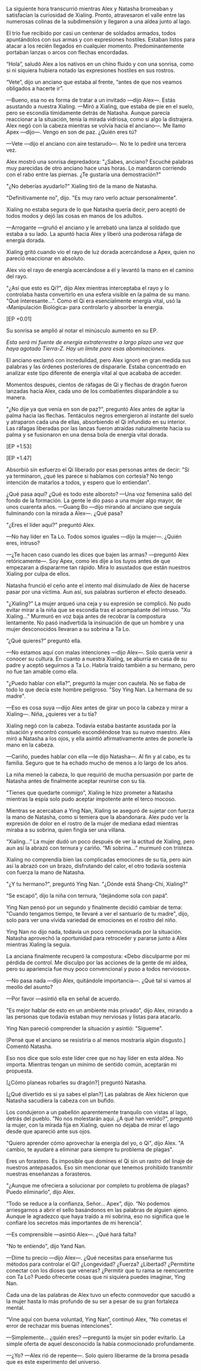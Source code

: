 
La siguiente hora transcurrió mientras Alex y Natasha bromeaban y satisfacían la curiosidad de Xialing. Pronto, atravesaron el valle entre las numerosas colinas de la subdimensión y llegaron a una aldea junto al lago.

El trío fue recibido por casi un centenar de soldados armados, todos apuntándolos con sus armas y con expresiones hostiles. Estaban listos para atacar a los recién llegados en cualquier momento. Predominantemente portaban lanzas o arcos con flechas encordadas.

“Hola”, saludó Alex a los nativos en un chino fluido y con una sonrisa, como si ni siquiera hubiera notado las expresiones hostiles en sus rostros.

“Vete”, dijo un anciano que estaba al frente, “antes de que nos veamos obligados a hacerte ir”.

—Bueno, esa no es forma de tratar a un invitado —dijo Alex—. Estás asustando a nuestra Xialing. —Miró a Xialing, que estaba de pie en el suelo, pero se escondía tímidamente detrás de Natasha. Aunque parecía reaccionar a la situación, tenía la mirada vidriosa, como si algo la distrajera. Alex negó con la cabeza mientras se volvía hacia el anciano—. Me llamo Apex —dijo—. Vengo en son de paz. ¿Quién eres tú?

—Vete —dijo el anciano con aire testarudo—. No te lo pediré una tercera vez.

Alex mostró una sonrisa depredadora: "¿Sabes, anciano? Escuché palabras muy parecidas de otro anciano hace unas horas. Lo mandaron corriendo con el rabo entre las piernas. ¿Te gustaría una demostración?"

"¿No deberías ayudarlo?" Xialing tiró de la mano de Natasha.

"Definitivamente no", dijo. "Es muy raro verlo actuar personalmente".

Xialing no estaba segura de lo que Natasha quería decir, pero aceptó de todos modos y dejó las cosas en manos de los adultos.

—Arrogante —gruñó el anciano y le arrebató una lanza al soldado que estaba a su lado. La apuntó hacia Alex y liberó una poderosa ráfaga de energía dorada.

Xialing gritó cuando vio el rayo de luz dorada acercándose a Apex, quien no pareció reaccionar en absoluto.

Alex vio el rayo de energía acercándose a él y levantó la mano en el camino del rayo.

"¿Así que esto es Qi?", dijo Alex mientras interceptaba el rayo y lo controlaba hasta convertirlo en una esfera visible en la palma de su mano. "Qué interesante...". Como el Qi era esencialmente energía vital, usó la ‹Manipulación Biológica› para controlarlo y absorber la energía.

[EP +0.01]

Su sonrisa se amplió al notar el minúsculo aumento en su EP.

_Esta será mi fuente de energía extraterrestre a largo plazo una vez que haya agotado Tierra-Z. Hay un límite para esas abominaciones._

El anciano exclamó con incredulidad, pero Alex ignoró en gran medida sus palabras y las órdenes posteriores de dispararle. Estaba concentrado en analizar este tipo diferente de energía vital al que acababa de acceder.

Momentos después, cientos de ráfagas de Qi y flechas de dragón fueron lanzadas hacia Alex, cada uno de los combatientes disparándole a su manera.

"¿No dije ya que venía en son de paz?", preguntó Alex antes de agitar la palma hacia las flechas. Tentáculos negros emergieron al instante del suelo y atraparon cada una de ellas, absorbiendo el Qi infundido en su interior. Las ráfagas liberadas por las lanzas fueron atraídas naturalmente hacia su palma y se fusionaron en una densa bola de energía vital dorada.

[EP +1.53]

[EP +1.47]

Absorbió sin esfuerzo el Qi liberado por esas personas antes de decir: "Si ya terminaron, ¿qué les parece si hablamos con cortesía? No tengo intención de matarlos a todos, y espero que lo entiendan".

¿Qué pasa aquí? ¿Qué es todo este alboroto? —Una voz femenina salió del fondo de la formación. La gente le dio paso a una mujer algo mayor, de unos cuarenta años. —Guang Bo —dijo mirando al anciano que seguía fulminando con la mirada a Alex—. ¿Qué pasa?

"¿Eres el líder aquí?" preguntó Alex.

—No hay líder en Ta Lo. Todos somos iguales —dijo la mujer—. ¿Quién eres, intruso?

—¿Te hacen caso cuando les dices que bajen las armas? —preguntó Alex retóricamente—. Soy Apex, como les dije a los tuyos antes de que empezaran a dispararme tan rápido. Mira lo asustados que están nuestros Xialing por culpa de ellos.

Natasha frunció el ceño ante el intento mal disimulado de Alex de hacerse pasar por una víctima. Aun así, sus palabras surtieron el efecto deseado.

"¿Xialing?" La mujer arqueó una ceja y su expresión se complicó. No pudo evitar mirar a la niña que se escondía tras el acompañante del intruso. "Xu Xialing..." Murmuró en voz baja antes de recobrar la compostura lentamente. No pasó inadvertida la insinuación de que un hombre y una mujer desconocidos llevaran a su sobrina a Ta Lo.

“¿Qué quieres?” preguntó ella.

—No estamos aquí con malas intenciones —dijo Alex—. Solo quería venir a conocer su cultura. En cuanto a nuestra Xialing, se aburría en casa de su padre y aceptó seguirnos a Ta Lo. Habría traído también a su hermano, pero no fue tan amable como ella.

"¿Puedo hablar con ella?", preguntó la mujer con cautela. No se fiaba de todo lo que decía este hombre peligroso. "Soy Ying Nan. La hermana de su madre".

—Eso es cosa suya —dijo Alex antes de girar un poco la cabeza y mirar a Xialing—. Niña, ¿quieres ver a tu tía?

Xialing negó con la cabeza. Todavía estaba bastante asustada por la situación y encontró consuelo escondiéndose tras su nuevo maestro. Alex miró a Natasha a los ojos, y ella asintió afirmativamente antes de ponerle la mano en la cabeza.

—Cariño, puedes hablar con ella —le dijo Natasha—. Al fin y al cabo, es tu familia. Seguro que te ha echado mucho de menos a lo largo de los años.

La niña meneó la cabeza, lo que requirió de mucha persuasión por parte de Natasha antes de finalmente aceptar reunirse con su tía.

"Tienes que quedarte conmigo", Xialing le hizo prometer a Natasha mientras la espía solo pudo aceptar impotente ante el terco mocoso.

Mientras se acercaban a Ying Nan, Xialing se aseguró de sujetar con fuerza la mano de Natasha, como si temiera que la abandonara. Alex pudo ver la expresión de dolor en el rostro de la mujer de mediana edad mientras miraba a su sobrina, quien fingía ser una villana.

“Xialing…” La mujer dudó un poco después de ver la actitud de Xialing, pero aun así la abrazó con ternura y cariño. “Mi sobrina…” murmuró con tristeza.

Xialing no comprendía bien las complicadas emociones de su tía, pero aún así la abrazó con un brazo, disfrutando del calor, el otro todavía sostenía con fuerza la mano de Natasha.

"¿Y tu hermano?", preguntó Ying Nan. "¿Dónde está Shang-Chi, Xialing?"

“Se escapó”, dijo la niña con ternura, “dejándome sola con papá”.

Ying Nan pensó por un segundo y finalmente decidió cambiar de tema: "Cuando tengamos tiempo, te llevaré a ver el santuario de tu madre", dijo, solo para ver una vívida variedad de emociones en el rostro del niño.

Ying Nan no dijo nada, todavía un poco conmocionada por la situación. Natasha aprovechó la oportunidad para retroceder y pararse junto a Alex mientras Xialing la seguía.

La anciana finalmente recuperó la compostura: «Debo disculparme por mi pérdida de control. Me disculpo por las acciones de la gente de mi aldea, pero su apariencia fue muy poco convencional y puso a todos nerviosos».

—No pasa nada —dijo Alex, quitándole importancia—. ¿Qué tal si vamos al meollo del asunto?

—Por favor —asintió ella en señal de acuerdo.

"Es mejor hablar de esto en un ambiente más privado", dijo Alex, mirando a las personas que todavía estaban muy nerviosas y listas para atacarlo.

Ying Nan pareció comprender la situación y asintió: "Sígueme".

[Pensé que el anciano se resistiría o al menos mostraría algún disgusto.] Comentó Natasha.

Eso nos dice que solo este líder cree que no hay líder en esta aldea. No importa. Mientras tengan un mínimo de sentido común, aceptarán mi propuesta.

[¿Cómo planeas robarles su dragón?] preguntó Natasha.

[¿Qué divertido es si ya sabes el plan?] Las palabras de Alex hicieron que Natasha sacudiera la cabeza con un bufido.

Los condujeron a un pabellón aparentemente tranquilo con vistas al lago, detrás del pueblo. "No nos molestarán aquí. ¿A qué han venido?", preguntó la mujer, con la mirada fija en Xialing, quien no dejaba de mirar el lago desde que apareció ante sus ojos.

"Quiero aprender cómo aprovechar la energía del yo, o Qi", dijo Alex. "A cambio, te ayudaré a eliminar para siempre tu problema de plagas".

Eres un forastero. Es imposible que domines el Qi sin un rastro del linaje de nuestros antepasados. Eso sin mencionar que tenemos prohibido transmitir nuestras enseñanzas a forasteros.

"¿Aunque me ofreciera a solucionar por completo tu problema de plagas? Puedo eliminarlo", dijo Alex.

“Todo se reduce a la confianza, Señor… Apex”, dijo. “No podemos arriesgarnos a abrir el sello basándonos en las palabras de alguien ajeno. Aunque le agradezco que haya traído a mi sobrina, eso no significa que le confiaré los secretos más importantes de mi herencia”.

—Es comprensible —asintió Alex—. ¿Qué hará falta?

"No te entiendo", dijo Yand Nan.

—Dime tu precio —dijo Alex—. ¿Qué necesitas para enseñarme tus métodos para controlar el Qi? ¿Longevidad? ¿Fuerza? ¿Libertad? ¿Permitirte conectar con los dioses que veneras? ¿Permitir que tu rama se reencuentre con Ta Lo? Puedo ofrecerte cosas que ni siquiera puedes imaginar, Ying Nan.

Cada una de las palabras de Alex tuvo un efecto conmovedor que sacudió a la mujer hasta lo más profundo de su ser a pesar de su gran fortaleza mental.

“Vine aquí con buena voluntad, Ying Nan”, continuó Alex, “No cometas el error de rechazar mis buenas intenciones”.

—Simplemente... ¿quién eres? —preguntó la mujer sin poder evitarlo. La simple oferta de aquel desconocido la había conmocionado profundamente.

—¿Yo? —Alex rió de repente—. Solo quiero liberarme de la broma pesada que es este experimento del universo.